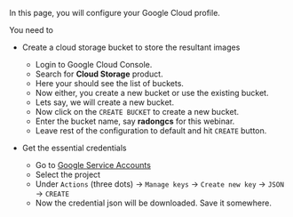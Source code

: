 In this page, you will configure your Google Cloud profile.

You need to 
   
* Create a cloud storage bucket to store the resultant images
    * Login to Google Cloud Console.
    * Search for __Cloud Storage__ product.
    * Here your should see the list of buckets.
    * Now either, you create a new bucket or use the existing bucket.
    * Lets say, we will create a new bucket.
    * Now click on the `CREATE BUCKET` to create a new bucket.
    * Enter the bucket name, say __radongcs__ for this webinar.
    * Leave rest of the configuration to default and hit `CREATE` button.

* Get the essential credentials
    * Go to [Google Service Accounts](https://console.cloud.google.com/iam-admin/serviceaccounts)
    * Select the project
    * Under `Actions` (three dots) -> `Manage keys` -> `Create new key` -> `JSON` -> `CREATE`
    * Now the credential json will be downloaded. Save it somewhere.